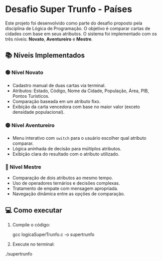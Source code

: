 # Desafio Super Trunfo - Países

Este projeto foi desenvolvido como parte do desafio proposto pela disciplina de Lógica de Programação. O objetivo é comparar cartas de cidades com base em seus atributos. O sistema foi implementado com os três níveis: **Novato**, **Aventureiro** e **Mestre**.

## 📚 Níveis Implementados

### 🟢 Nível Novato
- Cadastro manual de duas cartas via terminal.
- Atributos: Estado, Código, Nome da Cidade, População, Área, PIB, Pontos Turísticos.
- Comparação baseada em um atributo fixo.
- Exibição da carta vencedora com base no maior valor (exceto densidade populacional).

### 🟡 Nível Aventureiro
- Menu interativo com `switch` para o usuário escolher qual atributo comparar.
- Lógica aninhada de decisão para múltiplos atributos.
- Exibição clara do resultado com o atributo utilizado.

### 🔴 Nível Mestre
- Comparação de dois atributos ao mesmo tempo.
- Uso de operadores ternários e decisões complexas.
- Tratamento de empate com mensagem apropriada.
- Navegação dinâmica entre as opções de comparação.

## 💻 Como executar

1. Compile o código:
   
   gcc logicaSuperTrunfo.c -o supertrunfo

2. Execute no terminal: 

./supertrunfo
